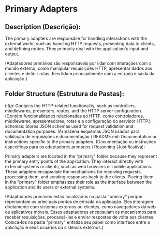 # Primary Adapters

## Description (Descrição):

The primary adapters are responsible for handling interactions with the external world, such as handling HTTP requests, presenting data to clients, and defining routes. They primarily deal with the application's input and output.

(Adaptadores primários são responsáveis por lidar com interações com o mundo externo, como manipular requisições HTTP, apresentar dados aos clientes e definir rotas. Eles lidam principalmente com a entrada e saída da aplicação.)

## Folder Structure (Estrutura de Pastas):

_http_: Contains the HTTP-related functionality, such as controllers, middlewares, presenters, routes, and the HTTP server configuration.
(Contém funcionalidades relacionadas ao HTTP, como controladores, middlewares, apresentadores, rotas e a configuração do servidor HTTP.)
schemas: Stores JSON schemas used for request validation and documentation purposes.
(Armazena esquemas JSON usados para validação de requisições e documentação.)
README.md: Documentation or instructions specific to the primary adapters.
(Documentação ou instruções específicas para os adaptadores primários.)
Reasoning (Justificativa):

Primary adapters are located in the "primary" folder because they represent the primary entry points of the application. They interact directly with external systems or clients, such as web browsers or mobile applications. These adapters encapsulate the mechanisms for receiving requests, processing them, and sending responses back to the clients. Placing them in the "primary" folder emphasizes their role as the interface between the application and its users or external systems.

(Adaptadores primários estão localizados na pasta "primary" porque representam os principais pontos de entrada da aplicação. Eles interagem diretamente com sistemas externos ou clientes, como navegadores da web ou aplicativos móveis. Esses adaptadores encapsulam os mecanismos para receber requisições, processá-las e enviar respostas de volta aos clientes. Colocá-los na pasta "primary" enfatiza seu papel como interface entre a aplicação e seus usuários ou sistemas externos.)

